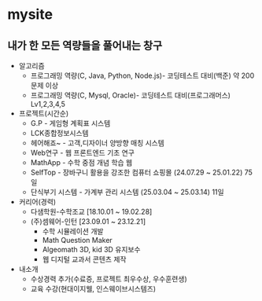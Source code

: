 # mysite
## 내가 한 모든 역량들을 풀어내는 창구
* 알고리즘
  * 프로그래밍 역량(C, Java, Python, Node.js)- 코딩테스트 대비(백준) 약 200문제 이상
  * 프로그래밍 역량(C, Mysql, Oracle)- 코딩테스트 대비(프로그래머스) Lv1,2,3,4,5
* 프로젝트(시간순) 
  * G.P - 게임형 계획표 시스템
  * LCK종합정보시스템
  * 헤어해죠~ - 고객,디자이너 양방향 매칭 시스템
  * Web연구 - 웹 프론트엔드 기초 연구
  * MathApp - 수학 중점 개념 학습 웹
  * SelfTop - 장바구니 활용을 강조한 컴퓨터 쇼핑몰 (24.07.29 ~ 25.01.22) 75일
  * 단식부기 시스템 - 가계부 관리 시스템 (25.03.04 ~ 25.03.14) 11일
* 커리어(경력)
  * 다샘학원-수학조교 [18.10.01 ~ 19.02.28]
  * (주)셈웨어-인턴 [23.09.01 ~ 23.12.21]
    * 수학 시뮬레이션 개발
    * Math Question Maker
    * Algeomath 3D, kid 3D 유지보수
    * 웹 디지털 교과서 콘텐츠 제작
* 내소개
  * 수상경력 추가(수료증, 프로젝트 최우수상, 우수훈련생)
  * 교육 수강(현대이지웰, 인스웨이브시스템즈)
